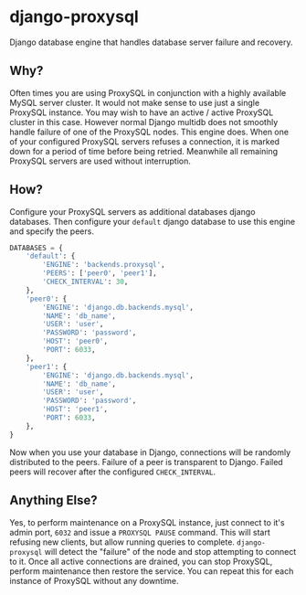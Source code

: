 # django-proxysql
Django database engine that handles database server failure and recovery.

## Why?
Often times you are using ProxySQL in conjunction with a highly available MySQL
server cluster. It would not make sense to use just a single ProxySQL instance.
You may wish to have an active / active ProxySQL cluster in this case. However
normal Django multidb does not smoothly handle failure of one of the ProxySQL
nodes. This engine does. When one of your configured ProxySQL servers refuses
a connection, it is marked down for a period of time before being retried.
Meanwhile all remaining ProxySQL servers are used without interruption.

## How?
Configure your ProxySQL servers as additional databases django databases. Then
configure your `default` django database to use this engine and specify the
peers.


```python
DATABASES = {
    'default': {
        'ENGINE': 'backends.proxysql',
        'PEERS': ['peer0', 'peer1'],
        'CHECK_INTERVAL': 30,
    },
    'peer0': {
        'ENGINE': 'django.db.backends.mysql',
        'NAME': 'db_name',
        'USER': 'user',
        'PASSWORD': 'password',
        'HOST': 'peer0',
        'PORT': 6033,
    },
    'peer1': {
        'ENGINE': 'django.db.backends.mysql',
        'NAME': 'db_name',
        'USER': 'user',
        'PASSWORD': 'password',
        'HOST': 'peer1',
        'PORT': 6033,
    },
}
```

Now when you use your database in Django, connections will be randomly
distributed to the peers. Failure of a peer is transparent to Django. Failed
peers will recover after the configured `CHECK_INTERVAL`.

## Anything Else?

Yes, to perform maintenance on a ProxySQL instance, just connect to it's admin
port, `6032` and issue a `PROXYSQL PAUSE` command. This will start refusing new
clients, but allow running queries to complete. `django-proxysql` will detect
the "failure" of the node and stop attempting to connect to it. Once all active
connections are drained, you can stop ProxySQL, perform maintenance then
restore the service. You can repeat this for each instance of ProxySQL without
any downtime.
